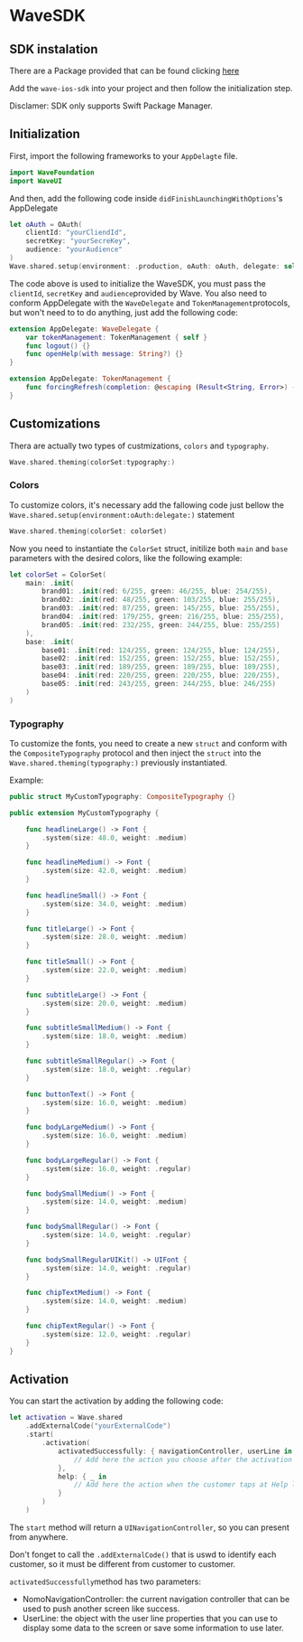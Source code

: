 # WaveSDK

## SDK instalation

There are a Package provided that can be found clicking [here](https://github.com/NomoTechnology/wave-ios-sdk)

Add the `wave-ios-sdk` into your project and then follow the initialization step.

Disclamer: SDK only supports Swift Package Manager.

## Initialization

First, import the following frameworks to your `AppDelagte` file.

```Swift
import WaveFoundation
import WaveUI
```

And then, add the following code inside `didFinishLaunchingWithOptions`'s AppDelegate

```Swift
let oAuth = OAuth(
    clientId: "yourCliendId",
    secretKey: "yourSecreKey",
    audience: "yourAudience"
)
Wave.shared.setup(environment: .production, oAuth: oAuth, delegate: self)
```

The code above is used to initialize the WaveSDK, you must pass the `clientId`, `secretKey` and `audience`provided by Wave. You also need to conform AppDelegate with the `WaveDelegate` and `TokenManagement`protocols, but won't need to to do anything, just add the following code:

```Swift
extension AppDelegate: WaveDelegate {
    var tokenManagement: TokenManagement { self }
    func logout() {}
    func openHelp(with message: String?) {}
}

extension AppDelegate: TokenManagement {
    func forcingRefresh(completion: @escaping (Result<String, Error>) -> Void) {}
}
```

## Customizations

Thera are actually two types of custmizations, `colors` and `typography`.

```Swift
Wave.shared.theming(colorSet:typography:)
```

### Colors

To customize colors, it's necessary add the fallowing code just bellow the `Wave.shared.setup(environment:oAuth:delegate:)` statement

```Swift
Wave.shared.theming(colorSet: colorSet)
```

Now you need to instantiate the `ColorSet` struct, initilize both `main` and `base` parameters with the desired colors, like the following example:

```Swift
let colorSet = ColorSet(
    main: .init(
        brand01: .init(red: 6/255, green: 46/255, blue: 254/255),
        brand02: .init(red: 48/255, green: 103/255, blue: 255/255),
        brand03: .init(red: 87/255, green: 145/255, blue: 255/255),
        brand04: .init(red: 179/255, green: 216/255, blue: 255/255),
        brand05: .init(red: 232/255, green: 244/255, blue: 255/255)
    ),
    base: .init(
        base01: .init(red: 124/255, green: 124/255, blue: 124/255),
        base02: .init(red: 152/255, green: 152/255, blue: 152/255),
        base03: .init(red: 189/255, green: 189/255, blue: 189/255),
        base04: .init(red: 220/255, green: 220/255, blue: 220/255),
        base05: .init(red: 243/255, green: 244/255, blue: 246/255)
    )
)
```

### Typography

To customize the fonts, you need to create a new `struct` and conform with the `CompositeTypography` protocol and then inject the `struct` into the `Wave.shared.theming(typography:)` previously instantiated.

Example:

```Swift
public struct MyCustomTypography: CompositeTypography {}

public extension MyCustomTypography {

    func headlineLarge() -> Font {
        .system(size: 48.0, weight: .medium)
    }

    func headlineMedium() -> Font {
        .system(size: 42.0, weight: .medium)
    }

    func headlineSmall() -> Font {
        .system(size: 34.0, weight: .medium)
    }

    func titleLarge() -> Font {
        .system(size: 28.0, weight: .medium)
    }

    func titleSmall() -> Font {
        .system(size: 22.0, weight: .medium)
    }

    func subtitleLarge() -> Font {
        .system(size: 20.0, weight: .medium)
    }

    func subtitleSmallMedium() -> Font {
        .system(size: 18.0, weight: .medium)
    }

    func subtitleSmallRegular() -> Font {
        .system(size: 18.0, weight: .regular)
    }

    func buttonText() -> Font {
        .system(size: 16.0, weight: .medium)
    }

    func bodyLargeMedium() -> Font {
        .system(size: 16.0, weight: .medium)
    }

    func bodyLargeRegular() -> Font {
        .system(size: 16.0, weight: .regular)
    }

    func bodySmallMedium() -> Font {
        .system(size: 14.0, weight: .medium)
    }

    func bodySmallRegular() -> Font {
        .system(size: 14.0, weight: .regular)
    }

    func bodySmallRegularUIKit() -> UIFont {
        .system(size: 14.0, weight: .regular)
    }

    func chipTextMedium() -> Font {
        .system(size: 14.0, weight: .medium)
    }

    func chipTextRegular() -> Font {
        .system(size: 12.0, weight: .regular)
    }
}
```

## Activation

You can start the activation by adding the following code:

```Swift
let activation = Wave.shared
    .addExternalCode("yourExternalCode")
    .start(
        .activation(
            activatedSuccessfully: { navigationController, userLine in
                // Add here the action you choose after the activation was successfully, like a custom success screen.
            },
            help: { _ in 
                // Add here the action when the customer taps at Help like a custom screen or chat.
            }
        )
    )
```

The `start` method will return a `UINavigationController`, so you can present from anywhere.

Don't fonget to call the  `.addExternalCode()` that is uswd to identify each customer, so it must be different from customer to customer.

`activatedSuccessfully`method has two parameters:
- NomoNavigationController: the current navigation controller that can be used to push another screen like success.
- UserLine: the object with the user line properties that you can use to display some data to the screen or save some information to use later.